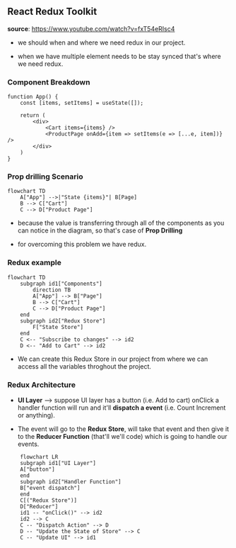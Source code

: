 ## React Redux Toolkit

**source**: https://www.youtube.com/watch?v=fxT54eRIsc4

- we should when and where we need redux in our project.

- when we have multiple element needs to be stay synced that's where we need redux.

### Component Breakdown

```
function App() {
    const [items, setItems] = useState([]);

    return (
        <div>
            <Cart items={items} />
            <ProductPage onAdd={item => setItems(e => [...e, item])} />
        </div>
    )
}
```

### Prop drilling Scenario

```mermaid
flowchart TD
    A["App"] -->|"State {items}"| B[Page]
    B --> C["Cart"]
    C --> D["Product Page"]
```

- because the value is transferring through all of the components as you can notice in
  the diagram, so that's case of **Prop Drilling**

- for overcoming this problem we have redux.

### Redux example

```mermaid
flowchart TD
    subgraph id1["Components"]
        direction TB
        A["App"] --> B["Page"]
        B --> C["Cart"]
        C --> D["Product Page"]
    end
    subgraph id2["Redux Store"]
        F["State Store"]
    end
    C <-- "Subscribe to changes" --> id2
    D <-- "Add to Cart" --> id2
```

- We can create this Redux Store in our project from where we can access all the variables
  throghout the project.

### Redux Architecture

- **UI Layer** --> suppose UI layer has a button (i.e. Add to cart) onClick a handler
  function will run and it'll **dispatch a event** (i.e. Count Increment or anything).

- The event will go to the **Redux Store**, will take that event and then give it to
  the **Reducer Function** (that'll we'll code) which is going to handle our events.

```mermaid
    flowchart LR
    subgraph id1["UI Layer"]
    A["button"]
    end
    subgraph id2["Handler Function"]
    B["event dispatch"]
    end
    C[("Redux Store")]
    D["Reducer"]
    id1 -- "onClick()" --> id2
    id2 --> C
    C -- "Dispatch Action" --> D
    D -- "Update the State of Store" --> C
    C -- "Update UI" --> id1
```
